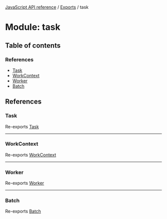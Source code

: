 [JavaScript API reference](../README) / [Exports](../modules) / task

# Module: task

## Table of contents

### References

- [Task](task#task)
- [WorkContext](task#workcontext)
- [Worker](task#worker)
- [Batch](task#batch)

## References

### Task

Re-exports [Task](../classes/task_task.Task)

___

### WorkContext

Re-exports [WorkContext](../classes/task_work.WorkContext)

___

### Worker

Re-exports [Worker](task_work#worker)

___

### Batch

Re-exports [Batch](../classes/task_batch.Batch)
